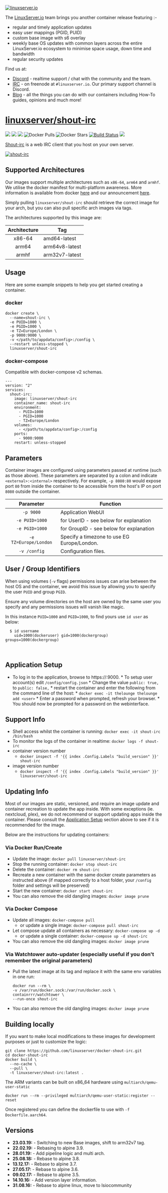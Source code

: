 [![linuxserver.io](https://raw.githubusercontent.com/linuxserver/docker-templates/master/linuxserver.io/img/linuxserver_medium.png)](https://linuxserver.io)

The [LinuxServer.io](https://linuxserver.io) team brings you another container release featuring :-

 * regular and timely application updates
 * easy user mappings (PGID, PUID)
 * custom base image with s6 overlay
 * weekly base OS updates with common layers across the entire LinuxServer.io ecosystem to minimise space usage, down time and bandwidth
 * regular security updates

Find us at:
* [Discord](https://discord.gg/YWrKVTn) - realtime support / chat with the community and the team.
* [IRC](https://irc.linuxserver.io) - on freenode at `#linuxserver.io`. Our primary support channel is Discord.
* [Blog](https://blog.linuxserver.io) - all the things you can do with our containers including How-To guides, opinions and much more!

# [linuxserver/shout-irc](https://github.com/linuxserver/docker-shout-irc)
[![](https://img.shields.io/discord/354974912613449730.svg?logo=discord&label=LSIO%20Discord&style=flat-square)](https://discord.gg/YWrKVTn)
[![](https://images.microbadger.com/badges/version/linuxserver/shout-irc.svg)](https://microbadger.com/images/linuxserver/shout-irc "Get your own version badge on microbadger.com")
[![](https://images.microbadger.com/badges/image/linuxserver/shout-irc.svg)](https://microbadger.com/images/linuxserver/shout-irc "Get your own version badge on microbadger.com")
![Docker Pulls](https://img.shields.io/docker/pulls/linuxserver/shout-irc.svg)
![Docker Stars](https://img.shields.io/docker/stars/linuxserver/shout-irc.svg)
[![Build Status](https://ci.linuxserver.io/buildStatus/icon?job=Docker-Pipeline-Builders/docker-shout-irc/master)](https://ci.linuxserver.io/job/Docker-Pipeline-Builders/job/docker-shout-irc/job/master/)
[![](https://lsio-ci.ams3.digitaloceanspaces.com/linuxserver/shout-irc/latest/badge.svg)](https://lsio-ci.ams3.digitaloceanspaces.com/linuxserver/shout-irc/latest/index.html)

[Shout-irc](http://shout-irc.com/) is a web IRC client that you host on your own server.

[![shout-irc](https://raw.githubusercontent.com/linuxserver/community-templates/master/lsiocommunity/img/shout-icon.png)](http://shout-irc.com/)

## Supported Architectures

Our images support multiple architectures such as `x86-64`, `arm64` and `armhf`. We utilise the docker manifest for multi-platform awareness. More information is available from docker [here](https://github.com/docker/distribution/blob/master/docs/spec/manifest-v2-2.md#manifest-list) and our announcement [here](https://blog.linuxserver.io/2019/02/21/the-lsio-pipeline-project/). 

Simply pulling `linuxserver/shout-irc` should retrieve the correct image for your arch, but you can also pull specific arch images via tags.

The architectures supported by this image are:

| Architecture | Tag |
| :----: | --- |
| x86-64 | amd64-latest |
| arm64 | arm64v8-latest |
| armhf | arm32v7-latest |


## Usage

Here are some example snippets to help you get started creating a container.

### docker

```
docker create \
  --name=shout-irc \
  -e PUID=1000 \
  -e PGID=1000 \
  -e TZ=Europe/London \
  -p 9000:9000 \
  -v </path/to/appdata/config>:/config \
  --restart unless-stopped \
  linuxserver/shout-irc
```


### docker-compose

Compatible with docker-compose v2 schemas.

```
---
version: "2"
services:
  shout-irc:
    image: linuxserver/shout-irc
    container_name: shout-irc
    environment:
      - PUID=1000
      - PGID=1000
      - TZ=Europe/London
    volumes:
      - </path/to/appdata/config>:/config
    ports:
      - 9000:9000
    restart: unless-stopped
```

## Parameters

Container images are configured using parameters passed at runtime (such as those above). These parameters are separated by a colon and indicate `<external>:<internal>` respectively. For example, `-p 8080:80` would expose port `80` from inside the container to be accessible from the host's IP on port `8080` outside the container.

| Parameter | Function |
| :----: | --- |
| `-p 9000` | Application WebUI |
| `-e PUID=1000` | for UserID - see below for explanation |
| `-e PGID=1000` | for GroupID - see below for explanation |
| `-e TZ=Europe/London` | Specify a timezone to use EG Europe/London. |
| `-v /config` | Configuration files. |

## User / Group Identifiers

When using volumes (`-v` flags) permissions issues can arise between the host OS and the container, we avoid this issue by allowing you to specify the user `PUID` and group `PGID`.

Ensure any volume directories on the host are owned by the same user you specify and any permissions issues will vanish like magic.

In this instance `PUID=1000` and `PGID=1000`, to find yours use `id user` as below:

```
  $ id username
    uid=1000(dockeruser) gid=1000(dockergroup) groups=1000(dockergroup)
```


&nbsp;
## Application Setup

 * To log in to the application, browse to https://<hostip>:9000. * To setup user account(s) edit `/config/config.json` * Change the value `public: true,` to `public: false,` * restart the container and enter the following from the command line of the host: * `docker exec -it thelounge thelounge add <user>` * Enter a password when prompted, refresh your browser. * You should now be prompted for a password on the webinterface. 


## Support Info

* Shell access whilst the container is running: `docker exec -it shout-irc /bin/bash`
* To monitor the logs of the container in realtime: `docker logs -f shout-irc`
* container version number 
  * `docker inspect -f '{{ index .Config.Labels "build_version" }}' shout-irc`
* image version number
  * `docker inspect -f '{{ index .Config.Labels "build_version" }}' linuxserver/shout-irc`

## Updating Info

Most of our images are static, versioned, and require an image update and container recreation to update the app inside. With some exceptions (ie. nextcloud, plex), we do not recommend or support updating apps inside the container. Please consult the [Application Setup](#application-setup) section above to see if it is recommended for the image.  
  
Below are the instructions for updating containers:  
  
### Via Docker Run/Create
* Update the image: `docker pull linuxserver/shout-irc`
* Stop the running container: `docker stop shout-irc`
* Delete the container: `docker rm shout-irc`
* Recreate a new container with the same docker create parameters as instructed above (if mapped correctly to a host folder, your `/config` folder and settings will be preserved)
* Start the new container: `docker start shout-irc`
* You can also remove the old dangling images: `docker image prune`

### Via Docker Compose
* Update all images: `docker-compose pull`
  * or update a single image: `docker-compose pull shout-irc`
* Let compose update all containers as necessary: `docker-compose up -d`
  * or update a single container: `docker-compose up -d shout-irc`
* You can also remove the old dangling images: `docker image prune`

### Via Watchtower auto-updater (especially useful if you don't remember the original parameters)
* Pull the latest image at its tag and replace it with the same env variables in one run:
  ```
  docker run --rm \
  -v /var/run/docker.sock:/var/run/docker.sock \
  containrrr/watchtower \
  --run-once shout-irc
  ```
* You can also remove the old dangling images: `docker image prune`

## Building locally

If you want to make local modifications to these images for development purposes or just to customize the logic: 
```
git clone https://github.com/linuxserver/docker-shout-irc.git
cd docker-shout-irc
docker build \
  --no-cache \
  --pull \
  -t linuxserver/shout-irc:latest .
```

The ARM variants can be built on x86_64 hardware using `multiarch/qemu-user-static`
```
docker run --rm --privileged multiarch/qemu-user-static:register --reset
```

Once registered you can define the dockerfile to use with `-f Dockerfile.aarch64`.

## Versions

* **23.03.19:** - Switching to new Base images, shift to arm32v7 tag.
* **22.02.19:** - Rebasing to alpine 3.9.
* **28.01.19:** - Add pipeline logic and multi arch.
* **25.08.18:** - Rebase to alpine 3.8.
* **13.12.17:** - Rebase to alpine 3.7.
* **27.05.17:** - Rebase to alpine 3.6.
* **09.02.17:** - Rebase to alpine 3.5.
* **14.10.16:** - Add version layer information.
* **31.08.16:** - Rebase to alpine linux, move to lsiocommunity
